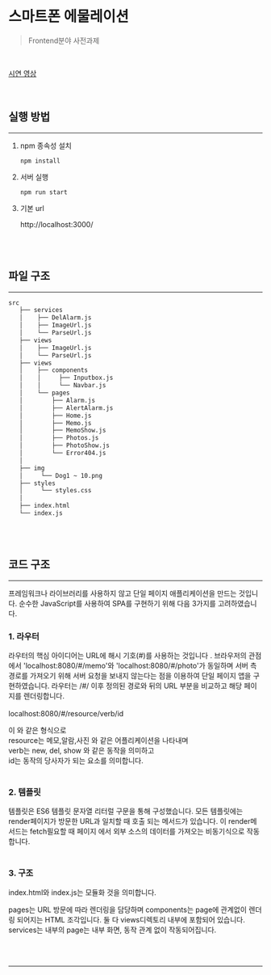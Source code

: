 # 스마트폰 에물레이션
> Frontend분야 사전과제

<br/>

[ 시연 영상](https://drive.google.com/file/d/1q-NbsRpTOLqtDVsrOOJkch3QKcohj0R1/view?usp=sharing)

<br/>



## 실행 방법
--- 


1. npm 종속성 설치
    ```
    npm install
    ```
2. 서버 실행
    ```
    npm run start
    ```
0. 기본 url

    http://localhost:3000/

<br/>
<br/>

## 파일 구조
---
```bash
src
   ├── services
   │    ├── DelAlarm.js
   │    ├── ImageUrl.js
   │    └── ParseUrl.js
   ├── views        
   │    ├── ImageUrl.js
   │    └── ParseUrl.js
   ├── views
   │    ├── components
   │    │     ├── Inputbox.js
   │    │     └── Navbar.js
   │    └── pages
   │        ├── Alarm.js
   │        ├── AlertAlarm.js
   │        ├── Home.js
   │        ├── Memo.js
   │        ├── MemoShow.js
   │        ├── Photos.js
   │        ├── PhotoShow.js
   │        └── Error404.js
   │    
   ├── img
   │     └── Dog1 ~ 10.png
   ├── styles
   │     └── styles.css
   │
   ├── index.html
   └── index.js

``` 
<br/>
<br/>

## 코드 구조
---

프레임워크나 라이브러리를 사용하지 않고 단일 페이지 애플리케이션을 만드는 것입니다. 순수한 JavaScript를 사용하여 SPA를 구현하기 위해 다음 3가지를 고려하였습니다.
### 1. 라우터
라우터의 핵심 아이디어는 URL에 해시 기호(#)를 사용하는 것입니다 . 
브라우저의 관점에서 'localhost:8080/#/memo'와 'localhost:8080/#/photo'가 동일하며 서버 측 경로를 가져오기 위해 서버 요청을 보내지 않는다는 점을 이용하여 단일 페이지 앱을 구현하였습니다. 라우터는 /#/ 이후 정의된 경로와 뒤의 URL 부분을 비교하고 해당 페이지를 렌더링합니다.
<br/>
<br/>
localhost:8080/#/resource/verb/id

이 와 같은 형식으로<br/>
resource는 메모,알람,사진 와 같은 어플리케이션을 나타내며 <br/>
verb는 new, del, show 와 같은 동작을 의미하고 <br/>
id는 동작의 당사자가 되는 요소를 의미합니다.
<br/>
<br/>
### 2. 템플릿
템플릿은 ES6 템플릿 문자열 리터럴 구문을 통해 구성했습니다. 모든 템플릿에는 render페이지가 방문한 URL과 일치할 때 호출 되는 메서드가 있습니다. 이 render메서드는 fetch필요할 때 페이지 에서 외부 소스의 데이터를 가져오는 비동기식으로 작동합니다.
<br/>
<br/>
### 3. 구조
index.html와 index.js는 모듈화 것을 의미합니다.

pages는 URL 방문에 따라 렌더링을 담당하며 components는 page에 관계없이 렌더링 되어지는 HTML 조각입니다. 둘 다 views디렉토리 내부에 포함되어 있습니다.<br/>
services는 내부의 page는 내부 화면, 동작 관계 없이 작동되어집니다.

<br/>
<br/>

---